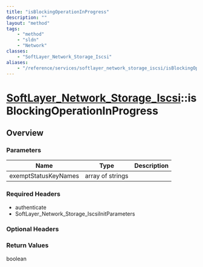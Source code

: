 ```yaml
---
title: "isBlockingOperationInProgress"
description: ""
layout: "method"
tags:
    - "method"
    - "sldn"
    - "Network"
classes:
    - "SoftLayer_Network_Storage_Iscsi"
aliases:
    - "/reference/services/softlayer_network_storage_iscsi/isBlockingOperationInProgress"
---
```

# [SoftLayer_Network_Storage_Iscsi](/reference/services/SoftLayer_Network_Storage_Iscsi)::isBlockingOperationInProgress




## Overview 


### Parameters 
|Name | Type | Description |
| --- | --- | --- |
|exemptStatusKeyNames| array of strings| |


### Required Headers
* authenticate
* SoftLayer_Network_Storage_IscsiInitParameters

### Optional Headers

### Return Values
boolean

